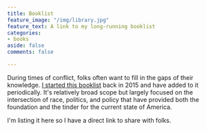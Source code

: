 ```yaml
---
title: Booklist
feature_image: "/img/library.jpg"
feature_text: A link to my long-running booklist
categories:
- books
aside: false
comments: false

---
```

During times of conflict, folks often want to fill in the gaps of their knowledge. [I started this booklist](https://www.goodreads.com/review/list/998865?shelf=america-explained) back in 2015 and have added to it periodically. It's relatively broad scope but largely focused on the intersection of race, politics, and policy that have provided both the foundation and the tinder for the current state of America.

I'm listing it here so I have a direct link to share with folks.